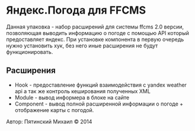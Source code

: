 Яндекс.Погода для FFCMS
====================

Данная упаковка - набор расширений для системы ffcms 2.0 версии, позволяющая выводить информацию о погоде с помощью API который предоставляет яндекс. При установке компонента в первую очередь нужно установить хук, без него иные расширения не будут функционировать. 

## Расширения
* Hook - предоставление функций взаимодействия с yandex weather api а так же контроль кеширования полученных XML
* Module - вывод информера в блоке на сайте
* Component - вывод полной расширенной информации о погоде + отображение карты с погодой.

Автор: Пятинский Михаил &copy; 2014
